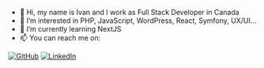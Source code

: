 - 👋 Hi, my name is Ivan and I work as Full Stack Developer in Canada
- 👀 I’m interested in PHP, JavaScript, WordPress, React, Symfony, UX/UI...
- 🌱 I’m currently learning NextJS
- 📫 You can reach me on:

[![GitHub](https://img.shields.io/badge/GitHub-shoowack-000000?style=for-the-badge&logo=GitHub&logoColor=white)](https://github.com/shoowack/)
[![LinkedIn](https://img.shields.io/badge/LinkedIn-ivan--suvak--martinovic-0a66c2?style=for-the-badge&logo=LinkedIn&logoColor=white)](https://www.linkedin.com/in/ivan-suvak-martinovic/)


<!---
shoowack/shoowack is a ✨ special ✨ repository because its `README.md` (this file) appears on your GitHub profile.
You can click the Preview link to take a look at your changes.
--->
